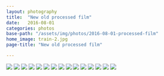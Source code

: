 ```yaml
---
layout: photography
title:  "New old processed film"
date:   2016-08-01
categories: photos
base-path: "/assets/img/photos/2016-08-01-processed-film"
home_image: train-2.jpg
page-title: "New old processed film"

---
```


<img src="{{ page.base-path }}/austin-1.jpg" />
<img src="{{ page.base-path }}/austin-2.jpg" />
<img src="{{ page.base-path }}/austin-3.jpg" />
<img src="{{ page.base-path }}/austin-4.jpg" />
<img src="{{ page.base-path }}/austin-5.jpg" />
<img src="{{ page.base-path }}/chocolate-1.jpg" />
<img src="{{ page.base-path }}/chocolate-2.jpg" />
<img src="{{ page.base-path }}/garage.jpg" />
<img src="{{ page.base-path }}/park-1.jpg" />
<img src="{{ page.base-path }}/park-2.jpg" />
<img src="{{ page.base-path }}/park-3.jpg" />
<img src="{{ page.base-path }}/park-4.jpg" />
<img src="{{ page.base-path }}/park-5.jpg" />
<img src="{{ page.base-path }}/train-1.jpg" />
<img src="{{ page.base-path }}/train-2.jpg" />